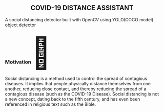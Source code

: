 <h2 align="center">
      COVID-19 DISTANCE ASSISTANT
</h2>


A social distancing detector built with OpenCV using YOLO(COCO model) object detector


<h3> Motivation<span style='font-size:100px;'>&#127775;</span></h3>


<p>
Social distancing is a method used to control the spread of contagious diseases. It implies that people physically distance themselves from one another, reducing close contact, and thereby reducing the spread of a contagious disease (such as the COVID-19 Disease). Social distancing is not a new concept, dating back to the fifth century, and has even been referenced in religious text such as the Bible.
</p>

